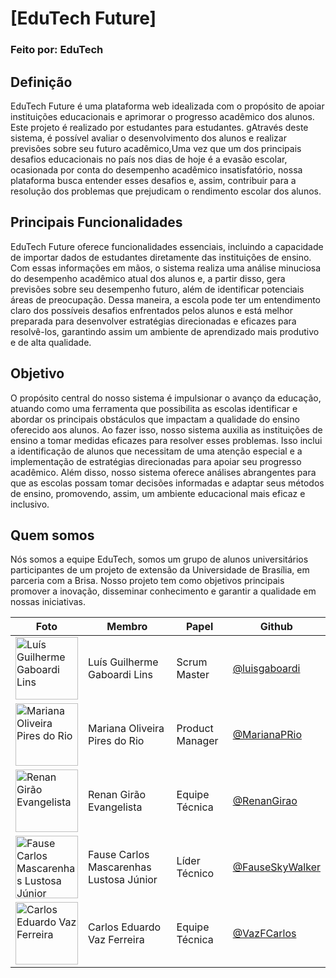# [EduTech Future]

### Feito por: EduTech

## Definição

EduTech Future é uma plataforma web idealizada com o propósito de apoiar instituições educacionais e aprimorar o progresso acadêmico dos alunos. Este projeto é realizado por estudantes para estudantes. gAtravés deste sistema, é possível avaliar o desenvolvimento dos alunos e realizar previsões sobre seu futuro acadêmico,Uma vez que um dos principais desafios educacionais no país nos dias de hoje é a evasão escolar, ocasionada por conta do desempenho acadêmico insatisfatório, nossa plataforma busca entender esses desafios e, assim, contribuir para a resolução dos problemas que prejudicam o rendimento escolar dos alunos.

## Principais Funcionalidades

EduTech Future oferece funcionalidades essenciais, incluindo a capacidade de importar dados de estudantes diretamente das instituições de ensino. Com essas informações em mãos, o sistema realiza uma análise minuciosa do desempenho acadêmico atual dos alunos e, a partir disso, gera previsões sobre seu desempenho futuro, além de identificar potenciais áreas de preocupação. Dessa maneira, a escola pode ter um entendimento claro dos possíveis desafios enfrentados pelos alunos e está melhor preparada para desenvolver estratégias direcionadas e eficazes para resolvê-los, garantindo assim um ambiente de aprendizado mais produtivo e de alta qualidade.

## Objetivo

O propósito central do nosso sistema é impulsionar o avanço da educação, atuando como uma ferramenta que possibilita as escolas identificar e abordar os principais obstáculos que impactam a qualidade do ensino oferecido aos alunos. Ao fazer isso, nosso sistema auxilia as instituições de ensino a tomar medidas eficazes para resolver esses problemas. Isso inclui a identificação de alunos que necessitam de uma atenção especial e a implementação de estratégias direcionadas para apoiar seu progresso acadêmico. Além disso, nosso sistema oferece análises abrangentes para que as escolas possam tomar decisões informadas e adaptar seus métodos de ensino, promovendo, assim, um ambiente educacional mais eficaz e inclusivo.
## Quem somos

Nós somos a equipe EduTech, somos um grupo de alunos universitários participantes de um projeto de extensão da Universidade de Brasília, em parceria com a Brisa. Nosso projeto tem como objetivos principais promover a inovação, disseminar conhecimento e garantir a qualidade em nossas iniciativas.

| Foto                                                                                                                       | Membro                                  | Papel           | Github                                               |
| -------------------------------------------------------------------------------------------------------------------------- | --------------------------------------- | --------------- | ---------------------------------------------------- |
| <img src="https://avatars.githubusercontent.com/u/45673358?v=4" alt="Luís Guilherme Gaboardi Lins" width="100">            | Luís Guilherme Gaboardi Lins            | Scrum Master    | [@luisgaboardi](https://github.com/luisgaboardi)     |
| <img src="https://avatars.githubusercontent.com/u/65375798?v=4" alt="Mariana Oliveira Pires do Rio" width="100">           | Mariana Oliveira Pires do Rio           | Product Manager | [@MarianaPRio](https://github.com/MarianaPRio)       |
| <img src="https://avatars.githubusercontent.com/u/137415620?v=4" alt="Renan Girão Evangelista" width="100">                | Renan Girão Evangelista                 | Equipe Técnica  | [@RenanGirao](https://github.com/RenanGirao)         |
| <img src="https://avatars.githubusercontent.com/u/90693864?v=4" alt="Fause Carlos Mascarenhas Lustosa Júnior" width="100"> | Fause Carlos Mascarenhas Lustosa Júnior | Líder Técnico   | [@FauseSkyWalker](https://github.com/FauseSkyWalker) |
| <img src="https://avatars.githubusercontent.com/u/136510566?v=4" alt="Carlos Eduardo Vaz Ferreira" width="100">            | Carlos Eduardo Vaz Ferreira             | Equipe Técnica  | [@VazFCarlos](https://github.com/VazFCarlos)         |
